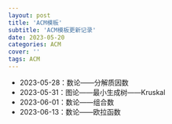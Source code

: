 ```yaml
---
layout: post
title: 'ACM模板'
subtitle: 'ACM模板更新记录'
date: 2023-05-20
categories: ACM
cover: ''
tags: ACM
---
```


- 2023-05-28：数论——分解质因数    
- 2023-05-31：图论——最小生成树——Kruskal
- 2023-06-01：数论——组合数
- 2023-06-13：数论——欧拉函数